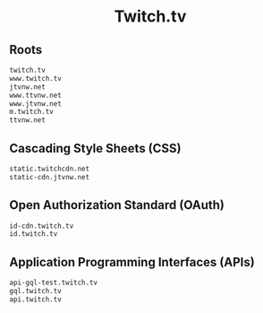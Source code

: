 


<h1 align="center">Twitch.tv</h1>  


## Roots


```html
twitch.tv
www.twitch.tv
jtvnw.net
www.ttvnw.net
www.jtvnw.net
m.twitch.tv
ttvnw.net
```  


## Cascading Style Sheets (CSS)


```html
static.twitchcdn.net
static-cdn.jtvnw.net
```  


## Open Authorization Standard (OAuth)


```html
id-cdn.twitch.tv
id.twitch.tv
```  


## Application Programming Interfaces (APIs)


```html
api-gql-test.twitch.tv
gql.twitch.tv
api.twitch.tv
```  

<br>
